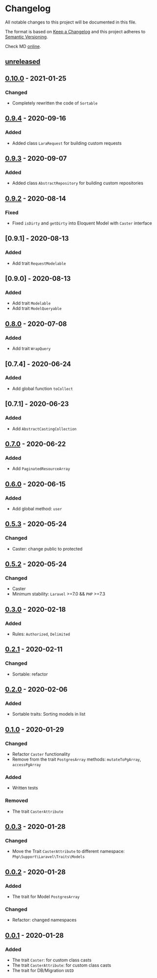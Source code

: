 # Changelog

All notable changes to this project will be documented in this file.

The format is based on [Keep a Changelog][keepachangelog]
and this project adheres to [Semantic Versioning][semver].

Check MD [online][check-online].

## [unreleased]

## [0.10.0] - 2021-01-25

### Changed

- Completely rewritten the code of `Sortable`

## [0.9.4] - 2020-09-16

### Added

- Added class `LaraRequest` for building custom requests

## [0.9.3] - 2020-09-07

### Added

- Added class `AbstractRepository` for building custom repositories

## [0.9.2] - 2020-08-14

### Fixed

- Fixed `isDirty` and `getDirty` into Eloquent Model with `Caster` interface

## [0.9.1] - 2020-08-13

### Added

- Add trait `RequestModelable`

## [0.9.0] - 2020-08-13

### Added

- Add trait `Modelable`
- Add trait `ModelQueryable`

## [0.8.0] - 2020-07-08

### Added

- Add trait `WrapQuery`

## [0.7.4] - 2020-06-24

### Added

- Add global function `toCollect`

## [0.7.1] - 2020-06-23

### Added

- Add `AbstractCastingCollection`

## [0.7.0] - 2020-06-22

### Added

- Add `PaginatedResourceArray`

## [0.6.0] - 2020-06-15

### Added

- Add global method: `user`

## [0.5.3] - 2020-05-24

### Changed

- Caster: change public to protected

## [0.5.2] - 2020-05-24

### Changed

- Caster
- Minimum stability: `Laravel` >=7.0 && `PHP` >=7.3

## [0.3.0] - 2020-02-18

### Added

- Rules: `Authorized`, `Delimited`

## [0.2.1] - 2020-02-11

### Changed

- Sortable: refactor

## [0.2.0] - 2020-02-06

### Added

- Sortable traits: Sorting models in list

## [0.1.0] - 2020-01-29

### Changed

- Refactor `Caster` functionality
- Remove from the trait `PostgresArray` methods: `mutateToPgArray`, `accessPgArray`

### Added

- Written tests

### Removed

- The trait `CasterAttribute`

## [0.0.3] - 2020-01-28

### Changed

- Move the Trait `CasterAttribute` to different namespace: `Php\Support\Laravel\Traits\Models`

## [0.0.2] - 2020-01-28

### Added

- The trait for Model `PostgresArray`

### Changed

- Refactor: changed namespaces

## [0.0.1] - 2020-01-28

### Added

- The trait `Caster`: for custom class casts
- The trait `CasterAttribute`: for custom class casts
- The trait for DB/Migration `UUID`

[unreleased]: https://github.com/efureev/laravel-support/compare/v0.10.0...HEAD
[0.10.0]: https://github.com/efureev/laravel-support/compare/v0.9.4...v0.10.0
[0.9.4]: https://github.com/efureev/laravel-support/compare/v0.9.3...v0.9.4
[0.9.3]: https://github.com/efureev/laravel-support/compare/v0.9.2...v0.9.3
[0.9.2]: https://github.com/efureev/laravel-support/compare/v0.9.0...v0.9.2
[0.8.0]: https://github.com/efureev/laravel-support/compare/v0.8.0...v0.9.0
[0.8.0]: https://github.com/efureev/laravel-support/compare/v0.7.0...v0.8.0
[0.7.0]: https://github.com/efureev/laravel-support/compare/v0.6.0...v0.7.0
[0.6.0]: https://github.com/efureev/laravel-support/compare/v0.5.3...v0.6.0
[0.5.3]: https://github.com/efureev/laravel-support/compare/v0.5.2...v0.5.3
[0.5.2]: https://github.com/efureev/laravel-support/compare/v0.3.0...v0.5.2
[0.3.0]: https://github.com/efureev/laravel-support/compare/v0.2.1...v0.3.0
[0.2.1]: https://github.com/efureev/laravel-support/compare/v0.2.0...v0.2.1
[0.2.0]: https://github.com/efureev/laravel-support/compare/v0.1.0...v0.2.0
[0.1.0]: https://github.com/efureev/laravel-support/compare/v0.0.3...v0.1.0
[0.0.3]: https://github.com/efureev/laravel-support/compare/v0.0.2...v0.0.3
[0.0.2]: https://github.com/efureev/laravel-support/compare/v0.0.1...v0.0.2
[0.0.1]: https://github.com/efureev/laravel-support/releases/tag/v0.0.1

[keepachangelog]:https://keepachangelog.com/en/1.1.0/
[semver]:https://semver.org/spec/v2.0.0.html
[check-online]:https://dlaa.me/markdownlint

